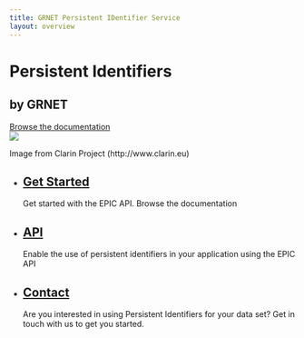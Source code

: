 ```yaml
---
title: GRNET Persistent IDentifier Service
layout: overview
---
```


<div class="wrapper feature">
	<h1>Persistent Identifiers</h1>
	<h2>by GRNET</h2>
	<a href="/guides/overview/" class="button">Browse the documentation</a>
	<div class="handle-pid-logo">
		<img src="/shared/images/handle-pid.png"  />
		<span class="caption simple-caption">  
		<p>Image from Clarin Project (http://www.clarin.eu)</p>  
		</span> 
	</div>


</div>

<div class="full-width-divider">
	<ul class="wrapper highlights">
		<li class="highlight-module">
			<a href="/guides/overview/"><span class="big-icon glyphicon-book"></span></a>
			<h2><a href="/guides/overview/">Get Started</a></h2>
			<p>Get started with the EPIC API. Browse the documentation</p>
		</li>
		<li class="highlight-module">
			<a href="/guides/api/"><span class="big-icon glyphicon-list-alt"></span></a>
			<h2><a href="/guides/api/">API</a></h2>
			<p>Enable the use of persistent identifiers in your application using the EPIC API</p>
		</li>
		<li class="highlight-module">
			<a href="mailto:hdl-support@grnet.gr"><span class="big-icon glyphicon-envelope"></span></a>
			<h2><a href="mailto:hdl-support@grnet.gr" target="_top">Contact</a></h2>
			<p>Are you interested in using Persistent Identifiers for your data set? Get in touch with us to get you started.</p>
		</li>
	</ul>
</div>
